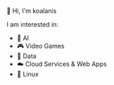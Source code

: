 
👋 Hi, I'm koalanis

I am interested in:
 - 🧠 AI
 - 🎮 Video Games
 - 💾 Data
 - ☁️ Cloud Services & Web Apps
 - 🐧 Linux
